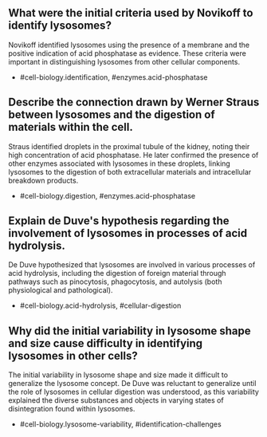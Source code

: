 ## What were the initial criteria used by Novikoff to identify lysosomes?

Novikoff identified lysosomes using the presence of a membrane and the positive indication of acid phosphatase as evidence. These criteria were important in distinguishing lysosomes from other cellular components.

- #cell-biology.identification, #enzymes.acid-phosphatase

## Describe the connection drawn by Werner Straus between lysosomes and the digestion of materials within the cell.

Straus identified droplets in the proximal tubule of the kidney, noting their high concentration of acid phosphatase. He later confirmed the presence of other enzymes associated with lysosomes in these droplets, linking lysosomes to the digestion of both extracellular materials and intracellular breakdown products.

- #cell-biology.digestion, #enzymes.acid-phosphatase

## Explain de Duve's hypothesis regarding the involvement of lysosomes in processes of acid hydrolysis.

De Duve hypothesized that lysosomes are involved in various processes of acid hydrolysis, including the digestion of foreign material through pathways such as pinocytosis, phagocytosis, and autolysis (both physiological and pathological).

- #cell-biology.acid-hydrolysis, #cellular-digestion

## Why did the initial variability in lysosome shape and size cause difficulty in identifying lysosomes in other cells?

The initial variability in lysosome shape and size made it difficult to generalize the lysosome concept. De Duve was reluctant to generalize until the role of lysosomes in cellular digestion was understood, as this variability explained the diverse substances and objects in varying states of disintegration found within lysosomes.

- #cell-biology.lysosome-variability, #identification-challenges
